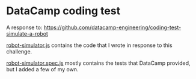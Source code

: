 # DataCamp coding test

A response to: https://github.com/datacamp-engineering/coding-test-simulate-a-robot

[robot-simulator.js](https://github.com/joe-dev-public/fac-datacamp-coding-test/blob/main/robot-simulator.js) contains the code that I wrote in response to this challenge.

[robot-simulator.spec.js](https://github.com/joe-dev-public/fac-datacamp-coding-test/blob/main/robot-simulator.spec.js) mostly contains the tests that DataCamp provided, but I added a few of my own.
